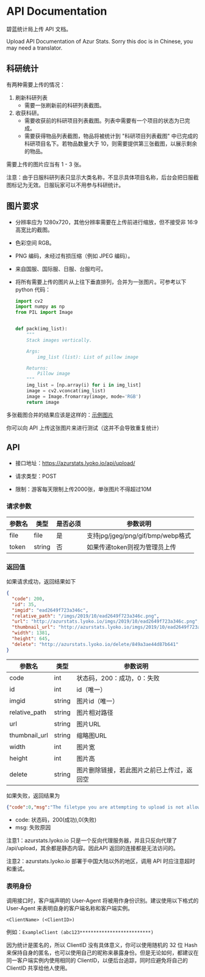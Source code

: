 # API Documentation

碧蓝统计局上传 API 文档。

Upload API Documentation of Azur Stats. Sorry this doc is in Chinese, you may need a translator.



## 科研统计

有两种需要上传的情况：

1. 刷新科研列表
   - 需要一张刷新前的科研列表截图。
2. 收获科研。
   - 需要收获前的科研项目列表截图。列表中需要有一个项目的状态为已完成。
   - 需要获得物品列表截图，物品将被统计到 "科研项目列表截图" 中已完成的科研项目名下。若物品数量大于 10，则需要提供第三张截图，以展示剩余的物品。

需要上传的图片应当有 1 - 3 张。

注意：由于日服科研列表只显示大类名称，不显示具体项目名称，后台会把日服截图标记为无效。日服玩家可以不用参与科研统计。



## 图片要求

- 分辨率应为 1280x720，其他分辨率需要在上传前进行缩放，但不接受非 16:9 高宽比的截图。

- 色彩空间 RGB。

- PNG 编码，未经过有损压缩（例如 JPEG 编码）。

- 来自国服、国际服、日服、台服均可。

- 将所有需要上传的图片从上往下垂直排列，合并为一张图片。可参考以下 python 代码：

  ```python
  import cv2
  import numpy as np
  from PIL import Image
  
  
  def pack(img_list):
      """
      Stack images vertically.
  
      Args:
          img_list (list): List of pillow image
  
      Returns:
          Pillow image
      """
      img_list = [np.array(i) for i in img_list]
      image = cv2.vconcat(img_list)
      image = Image.fromarray(image, mode='RGB')
      return image
  ```

多张截图合并的结果应该是这样的：[示例图片](/static/img/UploadApiExample.png)

你可以向 API 上传这张图片来进行测试（这并不会导致重复统计）



## API

- 接口地址：https://azurstats.lyoko.io/api/upload/

- 请求类型：POST

- 限制：游客每天限制上传2000张，单张图片不得超过10M



 ### 请求参数 


| 参数名 | 类型   | 是否必须 | 参数说明                          |
| ------ | ------ | -------- | --------------------------------- |
| file   | file   | 是       | 支持jpg/jgeg/png/gif/bmp/webp格式 |
| token  | string | 否       | 如果传递token则视为管理员上传     |

### 返回值 

如果请求成功，返回结果如下

```json
{
  "code": 200,
  "id": 35,
  "imgid": "ead2649f723a346c",
  "relative_path": "/imgs/2019/10/ead2649f723a346c.png",
  "url": "http://azurstats.lyoko.io/imgs/2019/10/ead2649f723a346c.png",
  "thumbnail_url": "http://azurstats.lyoko.io/imgs/2019/10/ead2649f723a346c_thumb.png",
  "width": 1381,
  "height": 645,
  "delete": "http://azurstats.lyoko.io/delete/849a3ae44d87b641"
}
```

| 参数名        | 类型   | 参数说明                                   |
| ------------- | ------ | ------------------------------------------ |
| code          | int    | 状态码，200：成功，0：失败                 |
| id            | int    | id（唯一）                                 |
| imgid         | string | 图片id（唯一）                             |
| relative_path | string | 图片相对路径                               |
| url           | string | 图片URL                                    |
| thumbnail_url | string | 缩略图URL                                  |
| width         | int    | 图片宽                                     |
| height        | int    | 图片高                                     |
| delete        | string | 图片删除链接，若此图片之前已上传过，返回空 |

如果失败，返回结果为

```json
{"code":0,"msg":"The filetype you are attempting to upload is not allowed."}
```

- code: 状态码，200(成功),0(失败)
- msg: 失败原因

注意1：azurstats.lyoko.io 只是一个反向代理服务器，并且只反向代理了 /api/upload，其余都是静态内容。因此API 返回的连接都是无法访问的。

注意2：azurstats.lyoko.io 部署于中国大陆以外的地区，调用 API 时应注意超时和重试。

### 表明身份

调用接口时，客户端声明的 User-Agent 将被用作身份识别。建议使用以下格式的 User-Agent 来表明自身的客户端名称和客户端实例。

```
<ClientName> (<ClientID>)
```

例如：`ExampleClient (abc123**************************)`

因为统计是匿名的，所以 ClientID 没有具体意义，你可以使用随机的 32 位 Hash 来保持自身的匿名，也可以使用自己的昵称来暴露身份。但是无论如何，都建议在同一客户端实例内使用相同的 ClientID，以便后台追踪，同时应避免将自己的 ClientID 共享给他人使用。